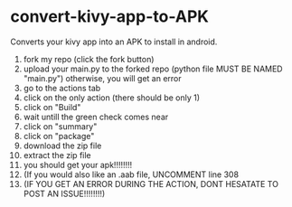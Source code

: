 # convert-kivy-app-to-APK
Converts your kivy app into an APK to install in android.

1. fork my repo (click the fork button)
2. upload your main.py to the forked repo (python file MUST BE NAMED "main.py") otherwise, you will get an error
3. go to the actions tab
4. click on the only action (there should be only 1)
5. click on "Build"
6. wait untill the green check comes near
7. click on "summary"
8. click on "package"
9. download the zip file
10. extract the zip file
11. you should get your apk!!!!!!!!
12. (If you would also like an .aab file, UNCOMMENT line 308
13. (IF YOU GET AN ERROR DURING THE ACTION, DONT HESATATE TO POST AN ISSUE!!!!!!!!)
